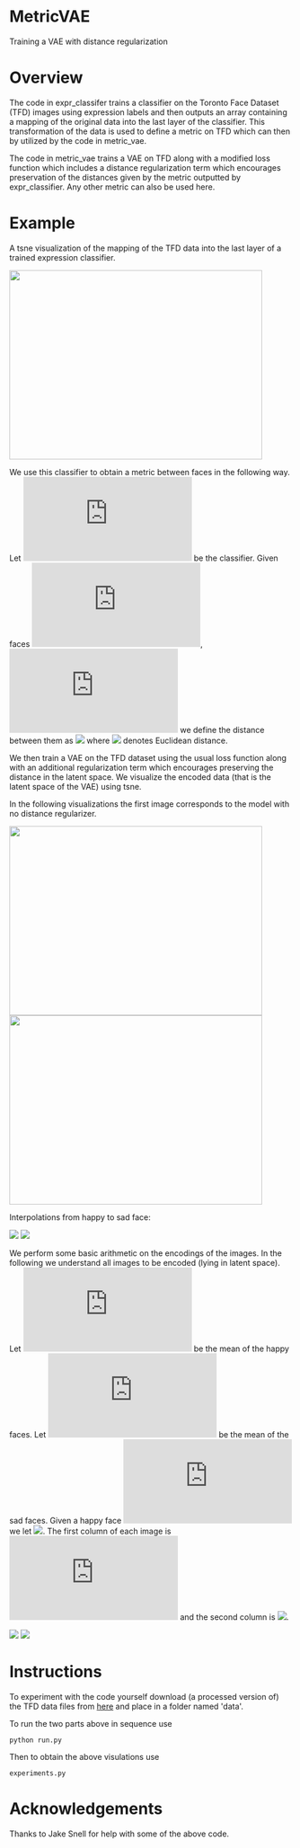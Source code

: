 # MetricVAE
Training a VAE with distance regularization

# Overview

The code in expr_classifer trains a classifier on the Toronto Face Dataset (TFD) images using expression labels and then outputs an array containing a mapping of the original data into the last layer of the classifier. This transformation of the data is used to define a metric on TFD which can then by utilized by the code in metric_vae.

The code in metric_vae trains a VAE on TFD along with a modified loss function which includes a distance regularization term which encourages preservation of the distances given by the metric outputted by expr_classifier. Any other metric can also be used here.

# Example

A tsne visualization of the mapping of the TFD data into the last layer of a trained expression classifier.

<img src="images/last.png" width="450" height="337" />

We use this classifier to obtain a metric between faces in the following way.
Let ![](https://latex.codecogs.com/gif.latex?C) be the classifier.
Given faces ![](https://latex.codecogs.com/gif.latex?x_1), ![](https://latex.codecogs.com/gif.latex?x_2) we define the distance between them as ![](https://latex.codecogs.com/gif.latex?d_{D}(x_1,x_2)=\Vert&space;C(x_1)-C(x_2)&space;\Vert) where ![](https://latex.codecogs.com/gif.latex?\Vert&space;\cdot&space;\Vert) denotes Euclidean distance.

We then train a VAE on the TFD dataset using the usual loss function along with an additional regularization term which encourages preserving the distance in the latent space.
We visualize the encoded data (that is the latent space of the VAE) using tsne. 

In the following visualizations the first image corresponds to the model with no distance regularizer.

<img src="images/no_dist_reg/latent.png" width="450" height="337" />

<img src="images/dist_reg/latent.png" width="450" height="337" />

Interpolations from happy to sad face:

<img src="images/no_dist_reg/interpolate.png" /> 

<img src="images/dist_reg/interpolate.png" />

We perform some basic arithmetic on the encodings of the images. In the following we understand all images to be encoded (lying in latent space).
Let ![](https://latex.codecogs.com/gif.latex?m_h) be the mean of the happy faces. Let ![](https://latex.codecogs.com/gif.latex?m_s) be the mean of the sad faces.
Given a happy face ![](https://latex.codecogs.com/gif.latex?z_h) we let ![](https://latex.codecogs.com/gif.latex?\hat{z_s}&space;=&space;z_h&space;-&space;m_h&space;&plus;&space;m_s). 
The first column of each image is ![](https://latex.codecogs.com/gif.latex?z_h) and the second column is ![](https://latex.codecogs.com/gif.latex?\hat{z_s}).

<img src="images/no_dist_reg/change.png" />        <img src="images/dist_reg/change.png" />


# Instructions

To experiment with the code yourself download (a processed version of) the TFD data files from [here](https://www.dropbox.com/sh/rlcc6araq63fxnr/AACAQBEvGmfXKclP1ZMoe3kza?dl=0) and place in a folder named 'data'.


To run the two parts above in sequence use
```
python run.py
```
Then to obtain the above visulations use

```
experiments.py
```

# Acknowledgements

Thanks to Jake Snell for help with some of the above code.
